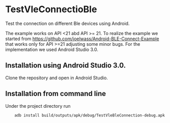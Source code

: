 # TestVleConnectioBle
Test the connection on different Ble devices using Android.

The example works on API <21 abd API >= 21.
To realize the example we started from https://github.com/joelwass/Android-BLE-Connect-Example </br>
that works only for API >=21 adjusting some minor bugs. For the implementation we used Android Studio 3.0.

## Installation using Android Studio 3.0.

Clone the repository and open in Android Studio. 

## Installation from command line

Under the project directory run 

```
    adb install build/outputs/apk/debug/TestVleBleConnection-debug.apk
```
